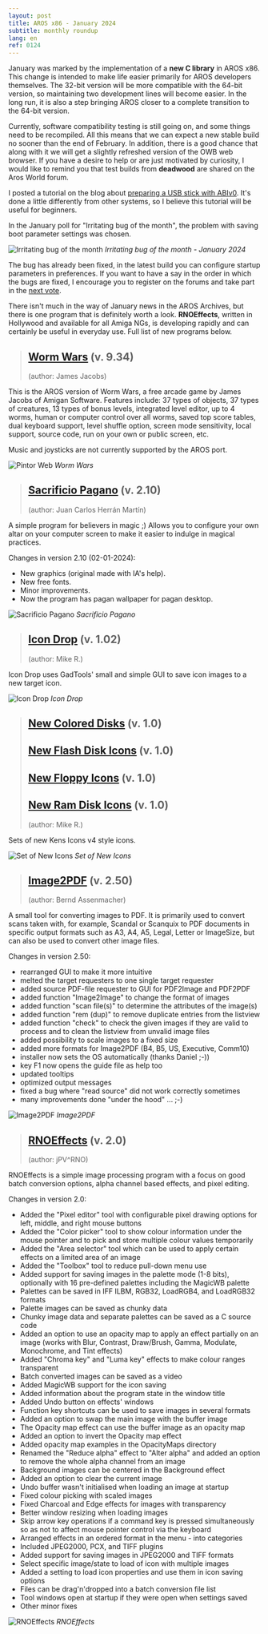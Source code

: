 ```yaml
---
layout: post
title: AROS x86 - January 2024
subtitle: monthly roundup
lang: en
ref: 0124
---
```


January was marked by the implementation of a **new C library** in AROS x86. This change is intended to make life easier primarily for AROS developers themselves. The 32-bit version will be more compatible with the 64-bit version, so maintaining two development lines will become easier. In the long run, it is also a step bringing AROS closer to a complete transition to the 64-bit version.

Currently, software compatibility testing is still going on, and some things need to be recompiled. All this means that we can expect a new stable build no sooner than the end of February. In addition, there is a good chance that along with it we will get a slightly refreshed version of the OWB web browser. If you have a desire to help or are just motivated by curiosity, I would like to remind you that test builds from **deadwood** are shared on the Aros World forum.

I posted a tutorial on the blog about [preparing a USB stick with ABIv0](https://arosnews.github.io/how-to-prepare-usb-flash-drive-aros/). It's done a little differently from other systems, so I believe this tutorial will be useful for beginners.

In the January poll for "Irritating bug of the month", the problem with saving boot parameter settings was chosen.

![Irritating bug of the month](/assets/img/ibotm0124.jpg)
*Irritating bug of the month - January 2024*

The bug has already been fixed, in the latest build you can configure startup parameters in preferences. If you want to have a say in the order in which the bugs are fixed, I encourage you to register on the forums and take part in the [next vote](https://www.arosworld.org/infusions/forum/viewthread.php?thread_id=1191&pid=3842).

There isn't much in the way of January news in the AROS Archives, but there is one program that is definitely worth a look. **RNOEffects**, written in Hollywood and available for all Amiga NGs, is developing rapidly and can certainly be useful in everyday use. Full list of new programs below.

> ## [Worm Wars](http://archives.aros-exec.org/?function=showfile&file=game/action/wormwars.i386-aros.zip) (v. 9.34)
> (author: James Jacobs)

This is the AROS version of Worm Wars, a free arcade game by James Jacobs of Amigan Software. Features include: 37 types of objects, 37 types of creatures, 13 types of bonus levels, integrated level editor, up to 4 worms, human or computer control over all worms, saved top score tables, dual keyboard support, level shuffle option, screen mode sensitivity, local support, source code, run on your own or public screen, etc.

Music and joysticks are not currently supported by the AROS port.

![Pintor Web](/assets/img/wormwars.jpg)
*Worm Wars*

> ## [Sacrificio Pagano](http://archives.aros-exec.org/?function=showfile&file=utility/misc/sacrificiopagano.lha) (v. 2.10)
> (author: Juan Carlos Herrán Martín)

A simple program for believers in magic ;) Allows you to configure your own altar on your computer screen to make it easier to indulge in magical practices.

Changes in version 2.10 (02-01-2024):

- New graphics (original made with IA's help).
- New free fonts.
- Minor improvements.
- Now the program has pagan wallpaper for pagan desktop.

![Sacrificio Pagano](/assets/img/pagano210.jpg)
*Sacrificio Pagano*

> ## [Icon Drop](http://archives.aros-exec.org/?function=showfile&file=graphics/icon/icondropx_12-29-23.i386-aros.zip) (v. 1.02)
> (author: Mike R.)

Icon Drop uses GadTools' small and simple GUI to save icon images to a new target icon.

![Icon Drop](/assets/img/icondrop102.jpg)
*Icon Drop*

> ## [New Colored Disks](http://archives.aros-exec.org/?function=showfile&file=graphics/icon/new_colored_disks.zip) (v. 1.0)
> ## [New Flash Disk Icons](http://archives.aros-exec.org/?function=showfile&file=graphics/icon/new_flash_disk_icons.zip) (v. 1.0)
> ## [New Floppy Icons](http://archives.aros-exec.org/?function=showfile&file=graphics/icon/new_floppy_icons.zip) (v. 1.0)
> ## [New Ram Disk Icons](http://archives.aros-exec.org/?function=showfile&file=graphics/icon/new_ram_disk_icons.zip) (v. 1.0)
> (author: Mike R.)

Sets of new Kens Icons v4 style icons.

![Set of New Icons](/assets/img/newicons.jpg)
*Set of New Icons*

> ## [Image2PDF](http://archives.aros-exec.org/?function=showfile&file=office/dtp/image2pdf.i386-aros.lha) (v. 2.50)
> (author: Bernd Assenmacher)

A small tool for converting images to PDF. It is primarily used to convert scans taken with, for example, Scandal or Scanquix to PDF documents in specific output formats such as A3, A4, A5, Legal, Letter or ImageSize, but can also be used to convert other image files.

Changes in version 2.50:
- rearranged GUI to make it more intuitive
- melted the target requesters to one single target requester
- added source PDF-file requester to GUI for PDF2Image and PDF2PDF
- added function "Image2Image" to change the format of images
- added function "scan file(s)" to determine the attributes of the image(s)
- added function "rem (dup)" to remove duplicate entries from the listview
- added function "check" to check the given images if they are valid to process and to clean the listview from unvalid image files    
- added possibility to scale images to a fixed size
- added more formats for Image2PDF (B4, B5, US, Executive, Comm10)
- installer now sets the OS automatically (thanks Daniel ;-))
- key F1 now opens the guide file as help too
- updated tooltips
- optimized output messages
- fixed a bug where "read source" did not work correctly sometimes 
- many improvements done "under the hood" ... ;-)

![Image2PDF](/assets/img/image2pdf25.jpg)
*Image2PDF*

> ## [RNOEffects](http://archives.aros-exec.org/?function=showfile&file=graphics/edit/rnoeffects.i386-aros.lha) (v. 2.0)
> (author: jPV^RNO)

RNOEffects is a simple image processing program with a focus on good batch conversion options, alpha channel based effects, and pixel editing.

Changes in version 2.0:
- Added the "Pixel editor" tool with configurable pixel drawing options for left, middle, and right mouse buttons
- Added the "Color picker" tool to show colour information under the mouse pointer and to pick and store multiple colour values temporarily
- Added the "Area selector" tool which can be used to apply certain effects on a limited area of an image
- Added the "Toolbox" tool to reduce pull-down menu use
- Added support for saving images in the palette mode (1-8 bits), optionally with 16 pre-defined palettes including the MagicWB palette
- Palettes can be saved in IFF ILBM, RGB32, LoadRGB4, and LoadRGB32 formats
- Palette images can be saved as chunky data
- Chunky image data and separate palettes can be saved as a C source code
- Added an option to use an opacity map to apply an effect partially on an image (works with Blur, Contrast, Draw/Brush, Gamma, Modulate, Monochrome, and Tint effects)
- Added "Chroma key" and "Luma key" effects to make colour ranges transparent
- Batch converted images can be saved as a video
- Added MagicWB support for the icon saving
- Added information about the program state in the window title
- Added Undo button on effects' windows
- Function key shortcuts can be used to save images in several formats
- Added an option to swap the main image with the buffer image
- The Opacity map effect can use the buffer image as an opacity map
- Added an option to invert the Opacity map effect
- Added opacity map examples in the OpacityMaps directory
- Renamed the "Reduce alpha" effect to "Alter alpha" and added an option to remove the whole alpha channel from an image
- Background images can be centered in the Background effect
- Added an option to clear the current image
- Undo buffer wasn't initialised when loading an image at startup
- Fixed colour picking with scaled images
- Fixed Charcoal and Edge effects for images with transparency
- Better window resizing when loading images
- Skip arrow key operations if a command key is pressed simultaneously so as not to affect mouse pointer control via the keyboard
- Arranged effects in an ordered format in the menu - into categories
- Included JPEG2000, PCX, and TIFF plugins
- Added support for saving images in JPEG2000 and TIFF formats
- Select specific image/state to load of icon with multiple images
- Added a setting to load icon properties and use them in icon saving options
- Files can be drag'n'dropped into a batch conversion file list
- Tool windows open at startup if they were open when settings saved
- Other minor fixes

![RNOEffects](/assets/img/rnoeffects20.jpg)
*RNOEffects*

